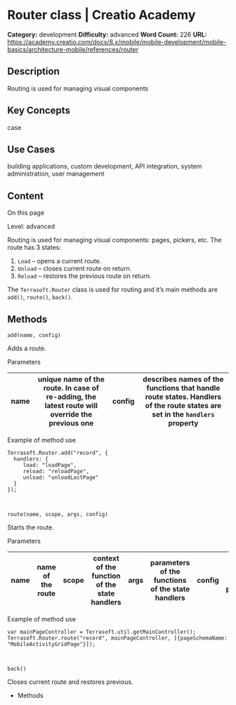 # Router class | Creatio Academy

**Category:** development **Difficulty:** advanced **Word Count:** 226 **URL:**
https://academy.creatio.com/docs/8.x/mobile/mobile-development/mobile-basics/architecture-mobile/references/router

## Description

Routing is used for managing visual components

## Key Concepts

case

## Use Cases

building applications, custom development, API integration, system
administration, user management

## Content

On this page

Level: advanced

Routing is used for managing visual components: pages, pickers, etc. The route
has 3 states:

1. `Load` – opens a current route.
2. `Unload` – closes current route on return.
3. `Reload` – restores the previous route on return.

The `Terrasoft.Router` class is used for routing and it’s main methods are
`add()`, `route()`, `back()`.

## Methods​

    add(name, config)

Adds a route.

Parameters

| name | unique name of the route. In case of re-adding, the latest route will override the previous one | config | describes names of the functions that handle route states. Handlers of the route states are set in the `handlers` property |
| ---- | ----------------------------------------------------------------------------------------------- | ------ | -------------------------------------------------------------------------------------------------------------------------- |

Example of method use

    Terrasoft.Router.add("record", {
      handlers: {
         load: "loadPage",
         reload: "reloadPage",
         unload: "unloadLastPage"
      }
    });



    route(name, scope, args, config)

Starts the route.

Parameters

| name | name of the route | scope | context of the function of the state handlers | args | parameters of the functions of the state handlers | config | additional route parameters |
| ---- | ----------------- | ----- | --------------------------------------------- | ---- | ------------------------------------------------- | ------ | --------------------------- |

Example of method use

    var mainPageController = Terrasoft.util.getMainController();
    Terrasoft.Router.route("record", mainPageController, [{pageSchemaName: "MobileActivityGridPage"}]);



    back()

Closes current route and restores previous.

- Methods

